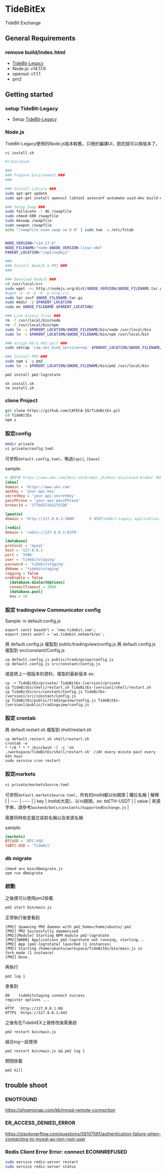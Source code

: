 # TideBitEx
TideBit Exchange

## General Requirements

### remove build/index.html

- [TideBit-Legacy](https://github.com/CAFECA-IO/TideBit-Lagacy)
- Node.js: v14.17.6
- openssl: v1.1.1
- pm2

## Getting started

### setup TideBit-Legacy
- Setup [TideBit-Legacy](https://github.com/CAFECA-IO/TideBit-Lagacy)

### Node.js
TideBit-Legacy使用的Node.js版本較舊，只用於編譯UI，跑完就可以換版本了。

```sh
vi install.sh
```

```sh
#!/bin/bash

###
### Prepare Environment ###
###

### Install Library ###
sudo apt-get update
sudo apt-get install openssl libtool autoconf automake uuid-dev build-essential gcc g++ software-properties-common unzip make git libcap2-bin -y

### Setup Swap ###
sudo fallocate -l 4G /swapfile
sudo chmod 600 /swapfile
sudo mkswap /swapfile
sudo swapon /swapfile
echo "/swapfile none swap sw 0 0" | sudo tee -a /etc/fstab


NODE_VERSION="v14.17.6"
NODE_FILENAME="node-$NODE_VERSION-linux-x64"
PARENT_LOCATION="/opt/nodejs"

###
### Install NodeJS & PM2 ###
###

### Download NodeJS ###
cd /usr/local/src
sudo wget -nc http://nodejs.org/dist/$NODE_VERSION/$NODE_FILENAME.tar.gz
#wget -E -H -k -K -p http:///
sudo tar zxvf $NODE_FILENAME.tar.gz
sudo mkdir -p $PARENT_LOCATION
sudo mv $NODE_FILENAME $PARENT_LOCATION/

### Link binary files ###
rm -f /usr/local/bin/node
rm -f /usr/local/bin/npm
sudo ln -s $PARENT_LOCATION/$NODE_FILENAME/bin/node /usr/local/bin
sudo ln -s $PARENT_LOCATION/$NODE_FILENAME/bin/npm /usr/local/bin

### assign 80 & 443 port ###
sudo setcap 'cap_net_bind_service=+ep' $PARENT_LOCATION/$NODE_FILENAME/bin/node

### Install PM2 ###
sudo npm i -g pm2
sudo ln -s $PARENT_LOCATION/$NODE_FILENAME/bin/pm2 /usr/local/bin

pm2 install pm2-logrotate

```

```shell
sh install.sh
rm install.sh
```

### clone Project
```sh
git clone https://github.com/CAFECA-IO/TideBitEx.git
cd TideBitEx
npm i
```

### 設定config
```sh
mkdir private
vi private/config.toml
```

可參照`default.config.toml`，略過`[api]`, `[base]`

sample:
```toml
# 請參考 https://www.okx.com/docs-v5/broker_zh/#non-disclosed-broker 申請
[okex]
domain = 'https://www.okx.com'
apiKey = 'your-api-key'
secretKey = 'your-api-secretKey'
passPhrase = 'your-api-passPhrase'
brokerId = '377bd372412fSCDE'

[peatio]
domain = 'http://127.0.0.1:3000'      # 要與TideBit-Legacy application.yml中URL_HOST相同

[redis]
domain = 'redis://127.0.0.1:6379'

[database]
protocol = 'mysql'
host = '127.0.0.1'
port = '3306'
user = 'tidebitstaging'
password = 'tidebitstaging'
dbName = 'tidebitstaging'
logging = false
ormEnable = false
  [database.dialectOptions]
  connectTimeout = 3000
  [database.pool]
  max = 10

```

### 設定 tradingview Communicator config
Sample:
in default.config.js
```
export const baseUrl = 'new.tidebit.com';
export const wsUrl = 'ws.tidebit.network/ws';
```
將 default.config.js 複製到 public/tradingview/config.js
將 default.config.js 複製到 src/constant/Config.js
```
cp default.config.js public/tradingview/config.js
cp default.config.js src/constant/Config.js
```
或是將上一個版本的資料，複製的最新版本
ex:
```
cp -r TideBitEx/private/ TideBitEx-[version]/private
cp TideBitEx/shell/restart.sh TideBitEx-[version]/shell/restart.sh
cp TideBitEx/src/constant/Config.js TideBitEx-[version]/src/constant/Config.js
cp TideBitEx/public/tradingview/config.js TideBitEx-[version]/public/tradingview/config.js
```

### 設定 crontab
將 default.restart.sh 複製到 shell/restart.sh
```
cp default.restart.sh shell/restart.sh
crontab -e
* */6 * * * /bin/bash -l -c 'sh ./workspace/TideBitEx/shell/restart.sh' //At every minute past every 6th hour
sudo service cron restart
```


### 設定markets
```sh
vi private/marketsSource.toml
```
可參照`default.marketsSource.toml`，所有的instId都以tb開頭
| 欄位名稱 | 解釋 |
| ---- | ---- |
| key | instId(大寫)，以`tb`開頭，ex: tbETH-USDT |
| value | 來源字串，請參考```backend/bots/constants/SupportedExchange.js``` |

需要同時有定義交易對名稱以及來源名稱

sample:
```toml
[markets]
BTCUSD = 'BTC-USD'
tbBTC-USD = 'TideBit'
```
### db migrate
```
chmod a+x bin/dbmigrate.js 
npm run dbmigrate
```
### 啟動
之後便可以使用pm2掛載
```sh
pm2 start bin/main.js
```

正常執行後會看到
```
[PM2] Spawning PM2 daemon with pm2_home=/home/ubuntu/.pm2
[PM2] PM2 Successfully daemonized
[PM2][Module] Starting NPM module pm2-logrotate
[PM2][WARN] Applications pm2-logrotate not running, starting...
[PM2] App [pm2-logrotate] launched (1 instances)
[PM2] Starting /home/ubuntu/workspace/TideBitEx/bin/main.js in fork_mode (1 instance)
[PM2] Done.
```

再執行
```
pm2 log 1
```
會看到
```
DB    tidebitstaging connect success
register options ...
...
HTTP   http://127.0.0.1:80
HTTPS  https://127.0.0.1:443
```

之後有在TidebitEX上做修改後需重啟
```
pm2 restart bin/main.js
```

組合log一起使用
```
pm2 restart bin/main.js && pm2 log 1
```

關閉掛載
```
pm2 kill
```

## trouble shoot

### ENOTFOUND
https://phoenixnap.com/kb/mysql-remote-connection

### ER_ACCESS_DENIED_ERROR
https://stackoverflow.com/questions/58107591/authentication-failure-when-connecting-to-mysql-as-non-root-user

### Redis Client Error Error: connect ECONNREFUSED
```sh
sudo service redis-server restart
sudo service redis-server status
```

